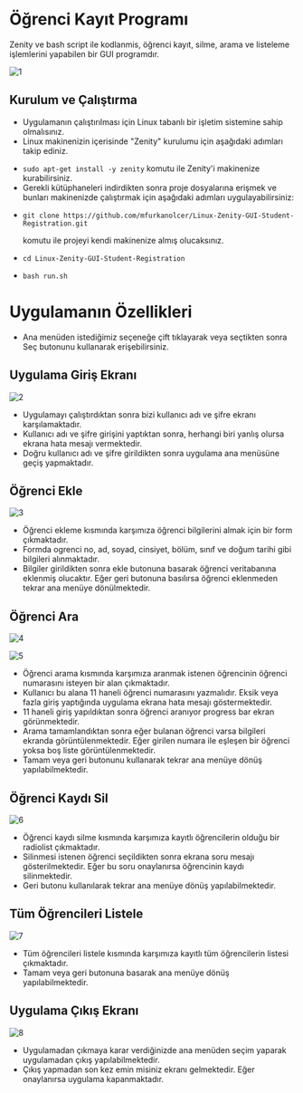 # Öğrenci Kayıt Programı
Zenity ve bash script ile kodlanmis, öğrenci kayıt, silme, arama ve listeleme işlemlerini yapabilen bir GUI programdır.

![1](https://user-images.githubusercontent.com/58481075/210172202-80756095-138d-44c2-9aff-ffdf3e52f568.png)

## Kurulum ve Çalıştırma
- Uygulamanın çalıştırılması için Linux tabanlı bir işletim sistemine sahip olmalısınız.
- Linux makinenizin içerisinde "Zenity" kurulumu için aşağıdaki adımları takip ediniz.

* `sudo apt-get install -y zenity` komutu ile Zenity'i makinenize kurabilirsiniz.
* Gerekli kütüphaneleri indirdikten sonra proje dosyalarına erişmek ve bunları makinenizde çalıştırmak için aşağıdaki adımları uygulayabilirsiniz:

- ```shell 
  git clone https://github.com/mfurkanolcer/Linux-Zenity-GUI-Student-Registration.git
  ``` 
  komutu ile projeyi kendi makinenize almış olucaksınız.
- ```shell
  cd Linux-Zenity-GUI-Student-Registration
  ```
- ```shell
  bash run.sh
  ```

# Uygulamanın Özellikleri 
- Ana menüden istediğimiz seçeneğe çift tıklayarak veya seçtikten sonra Seç butonunu kullanarak erişebilirsiniz.

## Uygulama Giriş Ekranı

![2](https://user-images.githubusercontent.com/58481075/210172203-94662825-188e-4e1b-a9be-2752d7c7f3c9.png)

- Uygulamayı çalıştırdıktan sonra bizi kullanıcı adı ve şifre ekranı karşılamaktadır.
- Kullanıcı adı ve şifre girişini yaptıktan sonra, herhangi biri yanlış olursa ekrana hata mesajı vermektedir. 
- Doğru kullanıcı adı ve şifre girildikten sonra uygulama ana menüsüne geçiş yapmaktadır. 

## Öğrenci Ekle

![3](https://user-images.githubusercontent.com/58481075/210172205-b480075e-d2f5-4329-bd41-3cf4db0d6f2a.png)

- Öğrenci ekleme kısmında karşımıza öğrenci bilgilerini almak için bir form çıkmaktadır.
- Formda ogrenci no, ad, soyad, cinsiyet, bölüm, sınıf ve doğum tarihi gibi bilgileri alınmaktadır. 
- Bilgiler girildikten sonra ekle butonuna basarak öğrenci veritabanına eklenmiş olucaktır. Eğer geri butonuna basılırsa öğrenci eklenmeden tekrar ana menüye dönülmektedir.

## Öğrenci Ara

![4](https://user-images.githubusercontent.com/58481075/210172208-930674df-f46c-4529-9c67-2994234f0559.png)
 
![5](https://user-images.githubusercontent.com/58481075/210172211-d79b223c-78f2-4a50-8a6a-a38502ff308a.png)

- Öğrenci arama kısmında karşımıza aranmak istenen öğrencinin öğrenci numarasını isteyen bir alan çıkmaktadır.
- Kullanıcı bu alana 11 haneli öğrenci numarasını yazmalıdır. Eksik veya fazla giriş yaptığında uygulama ekrana hata mesajı göstermektedir. 
- 11 haneli giriş yapıldıktan sonra öğrenci aranıyor progress bar ekran görünmektedir.
- Arama tamamlandıktan sonra eğer bulanan öğrenci varsa bilgileri ekranda görüntülenmektedir. Eğer girilen numara ile eşleşen bir öğrenci yoksa boş liste görüntülenmektedir.
- Tamam veya geri butonunu kullanarak tekrar ana menüye dönüş yapılabilmektedir.


## Öğrenci Kaydı Sil 

![6](https://user-images.githubusercontent.com/58481075/210172216-b8cfac6d-41f0-4402-98e1-0f5a1e0cbb8a.png)

- Öğrenci kaydı silme kısmında karşımıza kayıtlı öğrencilerin olduğu bir radiolist çıkmaktadır.
- Silinmesi istenen öğrenci seçildikten sonra ekrana soru mesajı gösterilmektedir. Eğer bu soru onaylanırsa öğrencinin kaydı silinmektedir. 
- Geri butonu kullanılarak tekrar ana menüye dönüş yapılabilmektedir. 


## Tüm Öğrencileri Listele

![7](https://user-images.githubusercontent.com/58481075/210172219-2fd66c77-d9d5-48ed-bdc5-5f438ef407f5.png)

- Tüm öğrencileri listele kısmında karşımıza kayıtlı tüm öğrencilerin listesi çıkmaktadır.
- Tamam veya geri butonuna basarak ana menüye dönüş yapılabilmektedir.

## Uygulama Çıkış Ekranı

![8](https://user-images.githubusercontent.com/58481075/210172224-6650da5f-b0d3-4bc6-a6b8-de6af91e3c6d.png)

- Uygulamadan çıkmaya karar verdiğinizde ana menüden seçim yaparak uygulamadan çıkış yapılabilmektedir.
- Çıkış yapmadan son kez emin misiniz ekranı gelmektedir. Eğer onaylanırsa uygulama kapanmaktadır.



